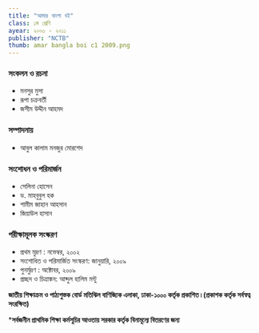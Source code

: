 ```yaml
---
title: "আমার বাংলা বই"
class: ১ম শ্রেণি
ayear: ২০০৩ - ২০১১
publisher: "NCTB"
thumb: amar bangla boi c1 2009.png
---
```

### সংকলন ও রচনা
* মনসুর মুসা 
* রূপা চক্রবর্তী
* জসীম উদ্দীন আহমদ

### সম্পাদনায়
* আবুল কালাম মনজুর মোরশেদ

### সংশোধন ও পরিমার্জন 
* সেলিনা হোসেন
* ড. মাহবুবুল হক
* শামীম জাহান আহসান
* জিয়াউল হাসান

### পরীক্ষামূলক সংস্করণ
* প্রথম মুদ্রণ : নভেম্বর, ২০০২
* সংশোধিত ও পরিমার্জিত সংস্করণ: জানুয়ারি, ২০০৯
* পুনর্মুদ্রণ : অক্টোবর, ২০০৯
* প্রচ্ছদ ও চিত্রাঙ্কন: আব্দুল হালিম মন্টু

**জাতীয় শিক্ষাক্রম ও পাঠ্যপুস্তক বোর্ড মতিঝিল বাণিজ্যিক এলাকা, ঢাকা-১০০০ কর্তৃক প্রকাশিত ৷ (প্রকাশক কর্তৃক সর্বস্বত্ব সংরক্ষিত)**

***সর্বজনীন প্রাথমিক শিক্ষা কর্মসূচির আওতায় সরকার কর্তৃক বিনামূল্যে বিতরণের জন্য**